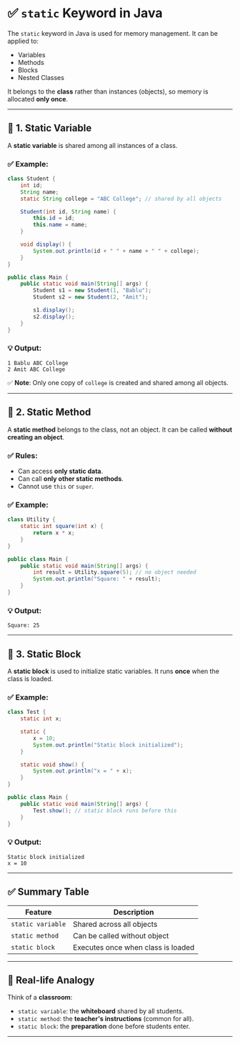 # ✅ `static` Keyword in Java

The `static` keyword in Java is used for memory management. It can be applied to:

* Variables
* Methods
* Blocks
* Nested Classes

It belongs to the **class** rather than instances (objects), so memory is allocated **only once**.

---

## 🔹 1. Static Variable

A **static variable** is shared among all instances of a class.

### ✅ Example:

```java
class Student {
    int id;
    String name;
    static String college = "ABC College"; // shared by all objects

    Student(int id, String name) {
        this.id = id;
        this.name = name;
    }

    void display() {
        System.out.println(id + " " + name + " " + college);
    }
}

public class Main {
    public static void main(String[] args) {
        Student s1 = new Student(1, "Bablu");
        Student s2 = new Student(2, "Amit");

        s1.display();
        s2.display();
    }
}
```

### 💡 Output:

```
1 Bablu ABC College  
2 Amit ABC College
```

✅ **Note**: Only one copy of `college` is created and shared among all objects.

---

## 🔹 2. Static Method

A **static method** belongs to the class, not an object. It can be called **without creating an object**.

### ✅ Rules:

* Can access **only static data**.
* Can call **only other static methods**.
* Cannot use `this` or `super`.

### ✅ Example:

```java
class Utility {
    static int square(int x) {
        return x * x;
    }
}

public class Main {
    public static void main(String[] args) {
        int result = Utility.square(5); // no object needed
        System.out.println("Square: " + result);
    }
}
```

### 💡 Output:

```
Square: 25
```

---

## 🔹 3. Static Block

A **static block** is used to initialize static variables. It runs **once** when the class is loaded.

### ✅ Example:

```java
class Test {
    static int x;

    static {
        x = 10;
        System.out.println("Static block initialized");
    }

    static void show() {
        System.out.println("x = " + x);
    }
}

public class Main {
    public static void main(String[] args) {
        Test.show(); // static block runs before this
    }
}
```

### 💡 Output:

```
Static block initialized  
x = 10
```

---

## ✅ Summary Table

| Feature           | Description                        |
| ----------------- | ---------------------------------- |
| `static variable` | Shared across all objects          |
| `static method`   | Can be called without object       |
| `static block`    | Executes once when class is loaded |

---

## 🔸 Real-life Analogy

Think of a **classroom**:

* `static variable`: the **whiteboard** shared by all students.
* `static method`: the **teacher's instructions** (common for all).
* `static block`: the **preparation** done before students enter.

---
 